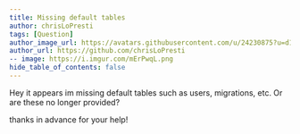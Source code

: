 ```yaml
---
title: Missing default tables
author: chrisLoPresti
tags: [Question]
author_image_url: https://avatars.githubusercontent.com/u/24230875?u=d109b720a4b62995e34e0e60e0d7a9f7ac1ace0b&v=4
author_url: https://github.com/chrisLoPresti
-- image: https://i.imgur.com/mErPwqL.png
hide_table_of_contents: false
---
```


Hey it appears im missing default tables such as users, migrations, etc. Or are these no longer provided? 

thanks in advance for your help!
